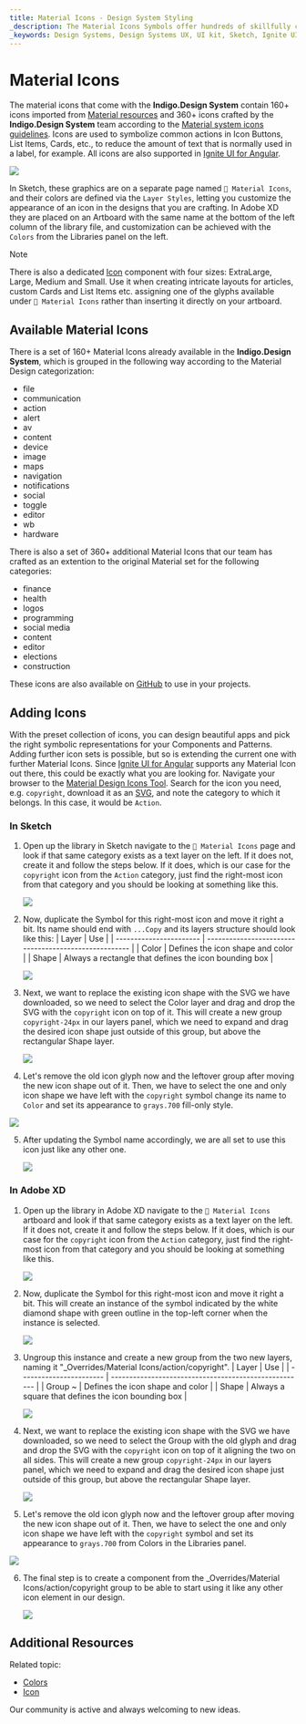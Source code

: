 ```yaml
---
title: Material Icons - Design System Styling
_description: The Material Icons Symbols offer hundreds of skillfully crafted icon symbols that designate common actions.
_keywords: Design Systems, Design Systems UX, UI kit, Sketch, Ignite UI for Angular, Sketch to Angular, Sketch to Angular, Angular, Angular Design System, Export code from Sketch, Design Kits for Angular, Sketch HTML, Sketch to HTML, Sketch UI kits
---
```


# Material Icons

The material icons that come with the **Indigo.Design System** contain 160+ icons imported from [Material resources](https://material.io/resources/icons/?style=baseline) and 360+ icons crafted by the **Indigo.Design System** team according to the [Material system icons guidelines](https://material.io/design/iconography/system-icons.html#design-principles). Icons are used to symbolize common actions in Icon Buttons, List Items, Cards, etc., to reduce the amount of text that is normally used in a label, for example. All icons are also supported in [Ignite UI for Angular](https://www.infragistics.com/products/ignite-ui-angular).

<img class="responsive-img" src="../images/icons_demo.png" srcset="../images/icons_demo@2x.png 2x" />

In Sketch, these graphics are on a separate page named `🎨 Material Icons`, and their colors are defined via the `Layer Styles`, letting you customize the appearance of an icon in the designs that you are crafting. In Adobe XD they are placed on an Artboard with the same name at the bottom of the left column of the library file, and customization can be achieved with the `Colors` from the Libraries panel on the left.

> [!Note]
> There is also a dedicated [Icon](../components/icon.md) component with four sizes: ExtraLarge, Large, Medium and Small. Use it when creating intricate layouts for articles, custom Cards and List Items etc. assigning one of the glyphs available under `🎨 Material Icons` rather than inserting it directly on your artboard.

## Available Material Icons

There is a set of 160+ Material Icons already available in the **Indigo.Design System**, which is grouped in the following way according to the Material Design categorization:

- file
- communication
- action
- alert
- av
- content
- device
- image
- maps
- navigation
- notifications
- social
- toggle
- editor
- wb
- hardware

There is also a set of 360+ additional Material Icons that our team has crafted as an extention to the original Material set for the following categories:

- finance
- health
- logos
- programming
- social media
- content
- editor
- elections
- construction

These icons are also available on [GitHub](https://github.com/IgniteUI/material-icons-extended) to use in your projects.

## Adding Icons

With the preset collection of icons, you can design beautiful apps and pick the right symbolic representations for your Components and Patterns. Adding further icon sets is possible, but so is extending the current one with further Material Icons. Since [Ignite UI for Angular](https://www.infragistics.com/products/ignite-ui-angular) supports any Material Icon out there, this could be exactly what you are looking for. Navigate your browser to the [Material Design Icons Tool](https://fonts.google.com/icons?selected=Material+Icons). Search for the icon you need, e.g. `copyright`, download it as an [SVG](https://fonts.google.com/icons?selected=Material+Icons&icon.query=copyright), and note the category to which it belongs. In this case, it would be `Action`. 

### In Sketch

1.  Open up the library in Sketch navigate to the `🎨 Material Icons` page and look if that same category exists as a text layer on the left. If it does not, create it and follow the steps below. If it does, which is our case for the `copyright` icon from the `Action` category, just find the right-most icon from that category and you should be looking at something like this.

    <img class="responsive-img" src="../images/icons_add1.png" srcset="../images/icons_add1@2x.png 2x" />

2.  Now, duplicate the Symbol for this right-most icon and move it right a bit. Its name should end with `...Copy` and its layers structure should look like this:
    | Layer | Use |
    | ----------------------- | ----------------------------------------------------- |
    | Color | Defines the icon shape and color |
    | Shape | Always a rectangle that defines the icon bounding box |
    <div class="divider--half"></div>
    <img class="responsive-img" src="../images/icons_add2.png" srcset="../images/icons_add2@2x.png 2x" />

3.  Next, we want to replace the existing icon shape with the SVG we have downloaded, so we need to select the Color layer and drag and drop the SVG with the `copyright` icon on top of it. This will create a new group `copyright-24px` in our layers panel, which we need to expand and drag the desired icon shape just outside of this group, but above the rectangular Shape layer.

    <img class="responsive-img" src="../images/icons_add3.png" srcset="../images/icons_add3@2x.png 2x" />

4.  Let's remove the old icon glyph now and the leftover group after moving the new icon shape out of it. Then, we have to select the one and only icon shape we have left with the `copyright` symbol change its name to `Color` and set its appearance to `grays.700` fill-only style. 

   <img class="responsive-img" src="../images/icons_add4.png" srcset="../images/icons_add4@2x.png 2x" />

5.  After updating the Symbol name accordingly, we are all set to use this icon just like any other one.

    <img class="responsive-img" src="../images/icons_add5.png" srcset="../images/icons_add5@2x.png 2x" />

### In Adobe XD

1.  Open up the library in Adobe XD navigate to the `🎨 Material Icons` artboard and look if that same category exists as a text layer on the left. If it does not, create it and follow the steps below. If it does, which is our case for the `copyright` icon from the `Action` category, just find the right-most icon from that category and you should be looking at something like this.

    <img class="responsive-img" src="../images/icons_add6.png" srcset="../images/icons_add6@2x.png 2x" />

2.  Now, duplicate the Symbol for this right-most icon and move it right a bit. This will create an instance of the symbol indicated by the white diamond shape with green outline in the top-left corner when the instance is selected.

    <img class="responsive-img" src="../images/icons_add7.png" srcset="../images/icons_add7@2x.png 2x" />

3.  Ungroup this instance and create a new group from the two new layers, naming it "_Overrides/Material Icons/action/copyright".
    | Layer | Use |
    | ----------------------- | ----------------------------------------------------- |
    | Group ~ | Defines the icon shape and color |
    | Shape | Always a square that defines the icon bounding box |
    <div class="divider--half"></div>
    <img class="responsive-img" src="../images/icons_add8.png" srcset="../images/icons_add8@2x.png 2x" />

4.  Next, we want to replace the existing icon shape with the SVG we have downloaded, so we need to select the Group with the old glyph and drag and drop the SVG with the `copyright` icon on top of it aligning the two on all sides. This will create a new group `copyright-24px` in our layers panel, which we need to expand and drag the desired icon shape just outside of this group, but above the rectangular Shape layer.

    <img class="responsive-img" src="../images/icons_add9.png" srcset="../images/icons_add9@2x.png 2x" />

5.  Let's remove the old icon glyph now and the leftover group after moving the new icon shape out of it. Then, we have to select the one and only icon shape we have left with the `copyright` symbol and set its appearance to `grays.700` from Colors in the Libraries panel. 

   <img class="responsive-img" src="../images/icons_add10.png" srcset="../images/icons_add10@2x.png 2x" />

6.  The final step is to create a component from the _Overrides/Material Icons/action/copyright group to be able to start using it like any other icon element in our design.

    <img class="responsive-img" src="../images/icons_add11.png" srcset="../images/icons_add11@2x.png 2x" />

## Additional Resources

Related topic:

- [Colors](colors.md)
- [Icon](../components/icon.md)
  <div class="divider--half"></div>

Our community is active and always welcoming to new ideas.

